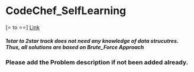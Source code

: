 # CodeChef_SelfLearning

[⭐ to ⭐⭐] [Link](https://www.codechef.com/LP1TO200?order=desc&sortBy=successful_submissions)

 ***1star to 2star track  does not need  any knowledge of data strucutres. Thus, all solutions are based on Brute_Force Approach***
 
 ### Please add the Problem description if not been added already. 
